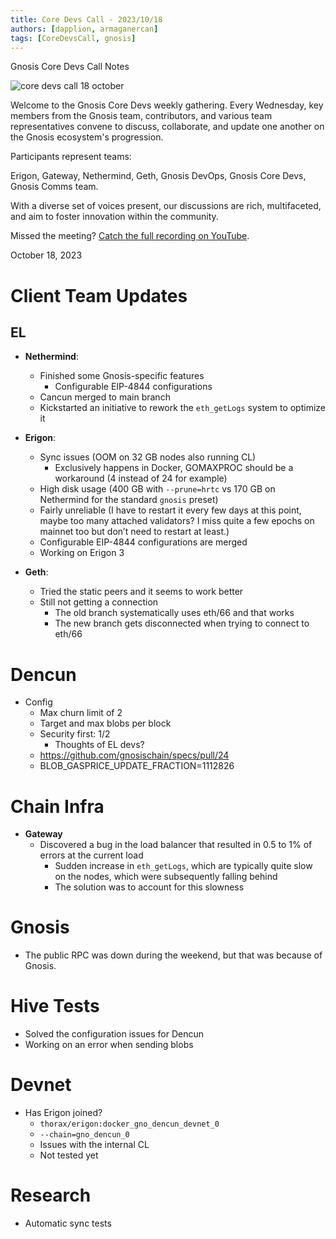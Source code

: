 ```yaml
---
title: Core Devs Call - 2023/10/18
authors: [dapplion, armaganercan]
tags: [CoreDevsCall, gnosis]
---
```


Gnosis Core Devs Call Notes

![core devs call 18 october](https://github.com/gnosischain/documentation-1/assets/75987728/889648ed-ad9a-4985-88bd-090a2844e743)

Welcome to the Gnosis Core Devs weekly gathering. Every Wednesday, key members from the Gnosis team, contributors, and various team representatives convene to discuss, collaborate, and update one another on the Gnosis ecosystem's progression.

Participants represent teams:

Erigon, Gateway, Nethermind, Geth, Gnosis DevOps, Gnosis Core Devs, Gnosis Comms team.

With a diverse set of voices present, our discussions are rich, multifaceted, and aim to foster innovation within the community.

Missed the meeting? [Catch the full recording on YouTube](https://youtu.be/9Y0ILUDFsd8).

October 18, 2023

# Client Team Updates

## EL

- **Nethermind**:

  - Finished some Gnosis-specific features
    - Configurable EIP-4844 configurations
  - Cancun merged to main branch
  - Kickstarted an initiative to rework the `eth_getLogs` system to optimize it

- **Erigon**:

  - Sync issues (OOM on 32 GB nodes also running CL)
    - Exclusively happens in Docker, GOMAXPROC should be a workaround (4 instead of 24 for example)
  - High disk usage (400 GB with `--prune=hrtc` vs 170 GB on Nethermind for the standard `gnosis` preset)
  - Fairly unreliable (I have to restart it every few days at this point, maybe too many attached validators? I miss quite a few epochs on mainnet too but don’t need to restart at least.)
  - Configurable EIP-4844 configurations are merged
  - Working on Erigon 3

- **Geth**:
  - Tried the static peers and it seems to work better
  - Still not getting a connection
    - The old branch systematically uses eth/66 and that works
    - The new branch gets disconnected when trying to connect to eth/66

# Dencun

- Config
  - Max churn limit of 2
  - Target and max blobs per block
  - Security first: 1/2
    - Thoughts of EL devs?
  - https://github.com/gnosischain/specs/pull/24
  - BLOB_GASPRICE_UPDATE_FRACTION=1112826

# Chain Infra

- **Gateway**
  - Discovered a bug in the load balancer that resulted in 0.5 to 1% of errors at the current load
    - Sudden increase in `eth_getLogs`, which are typically quite slow on the nodes, which were subsequently falling behind
    - The solution was to account for this slowness

# Gnosis

- The public RPC was down during the weekend, but that was because of Gnosis.

# Hive Tests

- Solved the configuration issues for Dencun
- Working on an error when sending blobs

# Devnet

- Has Erigon joined?
  - `thorax/erigon:docker_gno_dencun_devnet_0`
  - `--chain=gno_dencun_0`
  - Issues with the internal CL
  - Not tested yet

# Research

- Automatic sync tests
